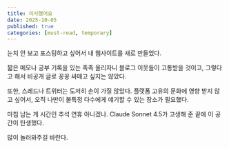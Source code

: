 ```yaml
---
title: 이사했어요
date: 2025-10-05
published: true
categories: [must-read, temporary]
---
```


눈치 안 보고 포스팅하고 싶어서 내 웹사이트를 새로 만들었다.

짧은 메모나 공부 기록을 있는 족족 올리자니 블로그 이웃들이 고통받을 것이고, 그렇다고 해서 비공개 글로 꽁꽁 싸매고 싶지는 않았다. 

또한, 스레드나 트위터는 도저히 손이 가질 않았다. 플랫폼 고유의 문화에 영향 받지 않고 싶어서, 오직 나만이 불특정 다수에게 얘기할 수 있는 장소가 필요했다.

마침 남는 게 시간인 추석 연휴 아니겠나. Claude Sonnet 4.5가 고생해 준 끝에 이 공간이 탄생했다.   

많이 놀러와주길 바란다.